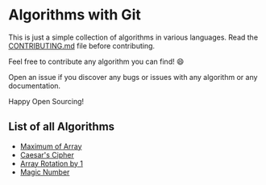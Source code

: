 # Algorithms with Git

This is just a simple collection of algorithms in various languages. Read the [CONTRIBUTING.md](CONTRIBUTING.md) file before contributing.

Feel free to contribute any algorithm you can find! :smile:

Open an issue if you discover any bugs or issues with any algorithm or any documentation.

Happy Open Sourcing!

## List of all Algorithms

- [Maximum of Array](algorithms/maximum_of_array)
- [Caesar's Cipher](algorithms/Caesar's_cipher)
- [Array Rotation by 1](algorithms/array_rotation_by_1)
- [Magic Number](algorithms/Magic_Number)